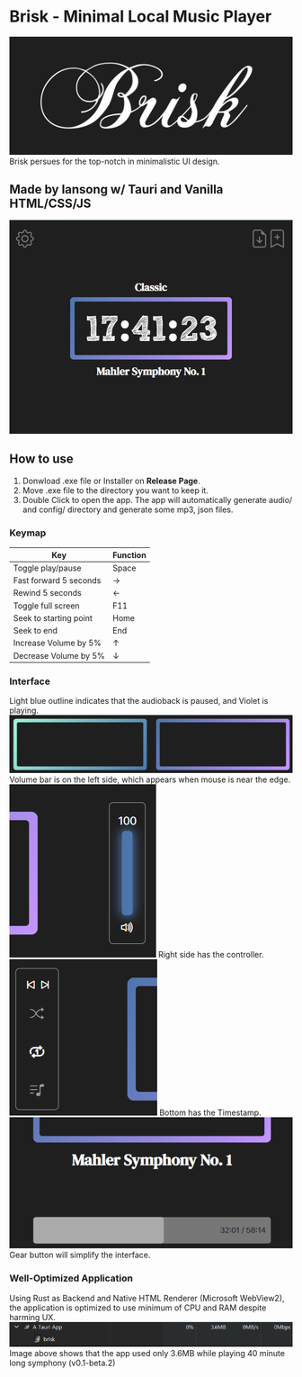 # Brisk - Minimal Local Music Player
![Logo](./docs/images/Logo.png)
Brisk persues for the top-notch in minimalistic UI design.

## Made by Iansong w/ Tauri and Vanilla HTML/CSS/JS
![](./docs/images/interface.png)
## How to use

1. Donwload .exe file or Installer on **Release Page**.
1. Move .exe file to the directory you want to keep it.
1. Double Click to open the app. The app will automatically generate audio/ and config/ directory and generate some mp3, json files.

### Keymap
|Key|Function|
|-|-|
|Toggle play/pause|Space|
|Fast forward 5 seconds|→|
|Rewind 5 seconds|←|
|Toggle full screen|F11|
|Seek to starting point|Home|
|Seek to end|End|
|Increase Volume by 5%|↑|
|Decrease Volume by 5%|↓|

### Interface

Light blue outline indicates that the audioback is paused, and Violet is playing.
![](./docs/images/indicator.png)
Volume bar is on the left side, which appears when mouse is near the edge.
![](./docs/images/left.png)
Right side has the controller.
![](./docs/images/right.png)
Bottom has the Timestamp.
![](./docs/images/bottom.png)
Gear button will simplify the interface.

### Well-Optimized Application
Using Rust as Backend and Native HTML Renderer (Microsoft WebView2), the application is optimized to use minimum of CPU and RAM despite harming UX.
![0% CPU and 3.6MB memory usage](./docs/images/performance.png)
Image above shows that the app used only 3.6MB while playing 40 minute long symphony (v0.1-beta.2)

